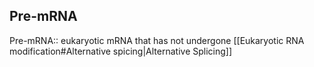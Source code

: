 ## Pre-mRNA
Pre-mRNA:: eukaryotic mRNA that has not undergone [[Eukaryotic RNA modification#Alternative spicing|Alternative Splicing]]
